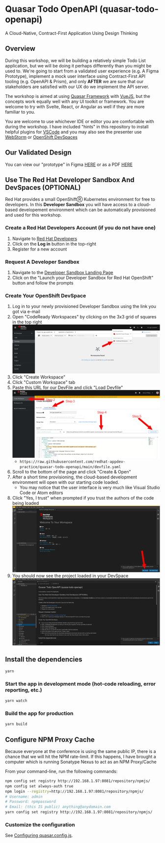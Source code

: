 # Quasar Todo OpenAPI (quasar-todo-openapi)

A Cloud-Native, Contract-First Application Using Design Thinking

## Overview

During this workshop, we will be building a relatively simple Todo List application, but we will be doing it perhaps
differently than you might be used to. We're going to start from a validated user experience (e.g. A Figma Prototype),
implement a mock user interface using Contract-First API tooling (e.g. OpenAPI & Prism), and only **AFTER** we
are sure that our stakeholders are satisfied with our UX do we implement the API server.

The workshop is aimed at using
[Quasar Framework](https://quasar.dev) with [VueJS](https://vuejs.org), but the concepts work equally well with any
UI toolkit or framework. You are welcome to try with Svelte, React, or Angular as well if they are more familiar to you.

You are welcome to use whichever IDE or editor you are comfortable with during the workshop. I have included "hints" in
this repository to install helpful plugins for [VSCode](https://code.visualstudio.com/) and you may also see the
presenter use [WebStorm](https://www.jetbrains.com/webstorm/) or [OpenShift DevSpaces](https://developers.redhat.com/products/codeready-workspaces/overview)

## Our Validated Design

You can view our "prototype" in Figma [HERE](https://www.figma.com/proto/FKGtcMU6lfafc3oKzAJNQM/Todo?node-id=5%3A1091&scaling=min-zoom&page-id=0%3A1&starting-point-node-id=5%3A1091)
or as a PDF [HERE](docs/Todo_Design.pdf)

## Use The Red Hat Developer Sandbox And DevSpaces (OPTIONAL)

Red Hat provides a small OpenShiftⓇ Kubernetes environment for free to developers. In this **Developer Sandbox** you
will have access to a cloud-based developement environment which can be automatically provisioned and used for this
workshop.

### Create a Red Hat Developers Account (if you do not have one)
1. Navigate to [Red Hat Developers](https://developers.redhat.com/)
2. Click on the **Log in** button in the top-right
3. Register for a new account

### Request A Developer Sandbox

1. Navigate to the [Developer Sandbox Landing Page](https://developers.redhat.com/developer-sandbox/get-started)
2. Click on the "Launch your Developer Sandbox for Red Hat OpenShift" button and follow the prompts

### Create Your OpenShift DevSpace

1. Log in to your newly provisioned Developer Sandbox using the link you got via e-mail
2. Open "CodeReady Workspaces" by clicking on the 3x3 grid of squares in the top right ![Menu Screenshot](docs/Step_01_DevSpaces.png)
3. Click "Create Workspace"
4. Click "Custom Workspace" tab
5. Paste this URL for our DevFile and click "Load Devfile" ![DevFile Screenshot](docs/Step_02_DevSpaces.png)
   * `https://raw.githubusercontent.com/redhat-appdev-practice/quasar-todo-openapi/main/devfile.yaml`
6. Scroll to the bottom of the page and click "Create & Open"
7. After a short time provisioning, the cloud-based development environment will open with our starting code loaded.
   * You may notice that the user interface is very much like Visual Studio Code or Atom editors
8. Click "Yes, I trust" when prompted if you trust the authors of the code being loaded ![Trust Code](docs/Step_03_DevSpaces.png)
9. You should now see the project loaded in your DevSpace ![Cloud IDE](docs/Step_04_DevSpaces.png)

## Install the dependencies
```bash
yarn
```

### Start the app in development mode (hot-code reloading, error reporting, etc.)
```bash
yarn watch
```

### Build the app for production
```bash
yarn build
```

## Configure NPM Proxy Cache

Because everyone at the conference is using the same public IP, there is a chance that we will
hit the NPM rate-limit. If this happens, I have brought a computer which is running Sonatype Nexus
to act as an NPM Proxy/Cache

From your command-line, run the following commands:

```bash
npm config set registry http://192.168.1.97:8081/repository/npmjs/
npm config set always-auth true
npm login --registry=http://192.168.1.97:8081/repository/npmjs/
# Username: admin
# Password: npmpassword
# Email: (this IS public) anything@anydomain.com
yarn config set registry http://192.168.1.97:8081/repository/npmjs/
```

### Customize the configuration
See [Configuring quasar.config.js](https://v2.quasar.dev/quasar-cli-webpack/quasar-config-js).
